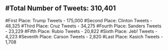 #Total Number of Tweets: 310,401 
---
#First Place: Trump Tweets - 175,000
#Second Place: Clinton Tweets - 48,325
#Third Place: Cruz Tweets - 34,275
#Fourth Place: Sanders Tweets - 23,229
#Fifth Place: Rubio Tweets - 20,822
#Sixth Place: Jeb! Tweets - 4,223
#Seventh Place: Carson Tweets - 2,820
#Last Place: Kasich Tweets - 1,708
